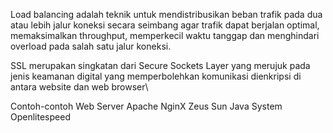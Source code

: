 Load balancing adalah teknik untuk mendistribusikan beban trafik pada dua atau lebih jalur koneksi secara seimbang 
agar trafik dapat berjalan optimal, memaksimalkan throughput, memperkecil waktu tanggap dan menghindari overload 
pada salah satu jalur koneksi.

SSL merupakan singkatan dari  Secure Sockets Layer yang merujuk pada jenis keamanan digital yang memperbolehkan komunikasi dienkripsi di antara website dan web browser\

Contoh-contoh Web Server
  Apache
  NginX
  Zeus
  Sun Java System
  Openlitespeed
